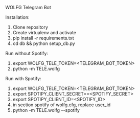 WOLFG
Telegram Bot

Installation:
1. Clone repository
2. Create virtualenv and activate
3. pip install -r requirements.txt
4. cd db && python setup_db.py

Run without Spotify:
1. export WOLFG_TELE_TOKEN=<TELEGRAM_BOT_TOKEN>
2. python -m TELE.wolfg

Run with Spotify:
1. export WOLFG_TELE_TOKEN=<TELEGRAM_BOT_TOKEN>
2. export SPOTIPY_CLIENT_SECRET==<SPOTIFY_SECRET>
3. export SPOTIPY_CLIENT_ID=<SPOTIFY_ID>
4. in section spotify of wolfg.cfg, replace user_id
5. python -m TELE.wolfg --spotify
